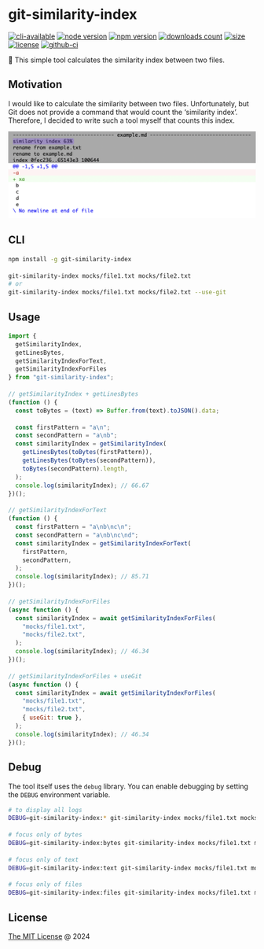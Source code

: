 # git-similarity-index

[![cli-available](https://badgen.net/static/cli/available/?icon=terminal)](#cli)
[![node version](https://img.shields.io/node/v/git-similarity-index.svg)](https://www.npmjs.com/package/git-similarity-index)
[![npm version](https://badge.fury.io/js/git-similarity-index.svg)](https://badge.fury.io/js/git-similarity-index)
[![downloads count](https://img.shields.io/npm/dt/git-similarity-index.svg)](https://www.npmjs.com/package/git-similarity-index)
[![size](https://packagephobia.com/badge?p=git-similarity-index)](https://packagephobia.com/result?p=git-similarity-index)
[![license](https://img.shields.io/npm/l/git-similarity-index.svg)](https://piecioshka.mit-license.org)
[![github-ci](https://github.com/piecioshka/git-similarity-index/actions/workflows/testing.yml/badge.svg)](https://github.com/piecioshka/git-similarity-index/actions/workflows/testing.yml)

🔨 This simple tool calculates the similarity index between two files.

## Motivation

I would like to calculate the similarity between two files. Unfortunately, but Git does not provide a command that would count the ‘similarity index’. Therefore, I decided to write such a tool myself that counts this index.

![](./screenshots/demo-similarity-index.png)

## CLI

```bash
npm install -g git-similarity-index

git-similarity-index mocks/file1.txt mocks/file2.txt
# or
git-similarity-index mocks/file1.txt mocks/file2.txt --use-git
```

## Usage

```js
import {
  getSimilarityIndex,
  getLinesBytes,
  getSimilarityIndexForText,
  getSimilarityIndexForFiles
} from "git-similarity-index";

// getSimilarityIndex + getLinesBytes
(function () {
  const toBytes = (text) => Buffer.from(text).toJSON().data;

  const firstPattern = "a\n";
  const secondPattern = "a\nb";
  const similarityIndex = getSimilarityIndex(
    getLinesBytes(toBytes(firstPattern)),
    getLinesBytes(toBytes(secondPattern)),
    toBytes(secondPattern).length,
  );
  console.log(similarityIndex); // 66.67
})();

// getSimilarityIndexForText
(function () {
  const firstPattern = "a\nb\nc\n";
  const secondPattern = "a\nb\nc\nd";
  const similarityIndex = getSimilarityIndexForText(
    firstPattern,
    secondPattern,
  );
  console.log(similarityIndex); // 85.71
})();

// getSimilarityIndexForFiles
(async function () {
  const similarityIndex = await getSimilarityIndexForFiles(
    "mocks/file1.txt",
    "mocks/file2.txt",
  );
  console.log(similarityIndex); // 46.34
})();

// getSimilarityIndexForFiles + useGit
(async function () {
  const similarityIndex = await getSimilarityIndexForFiles(
    "mocks/file1.txt",
    "mocks/file2.txt",
    { useGit: true },
  );
  console.log(similarityIndex); // 46.34
})();
```

## Debug

The tool itself uses the `debug` library. You can enable debugging by setting the `DEBUG` environment variable.

```bash
# to display all logs
DEBUG=git-similarity-index:* git-similarity-index mocks/file1.txt mocks/file2.txt

# focus only of bytes
DEBUG=git-similarity-index:bytes git-similarity-index mocks/file1.txt mocks/file2.txt

# focus only of text
DEBUG=git-similarity-index:text git-similarity-index mocks/file1.txt mocks/file2.txt

# focus only of files
DEBUG=git-similarity-index:files git-similarity-index mocks/file1.txt mocks/file2.txt
```

## License

[The MIT License](https://piecioshka.mit-license.org) @ 2024
